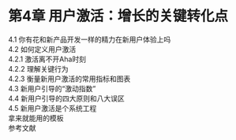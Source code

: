 # 第4章 用户激活：增长的关键转化点  
4.1 你有花和新产品开发一样的精力在新用户体验上吗  
4.2 如何定义用户激活  
4.2.1 激活离不开Aha时刻  
4.2.2 理解关键行为  
4.2.3 衡量新用户激活的常用指标和图表  
4.3 新用户引导的“激动指数”  
4.4 新用户引导的四大原则和八大误区  
4.5 新用户激活是个系统工程  
拿来就能用的模板  
参考文献  
